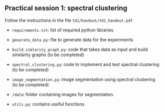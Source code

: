 Practical session 1: spectral clustering
-----------------------------------------

Follow the instructions in the file `td1/handout/td1_handout.pdf`

* `requirements.txt`: list of required python libraries

* `generate_data.py`: file to generate data for the experiments

* `build_simlarity_graph.py`: code that takes data as input and build similarity graphs (to be completed)

* `spectral_clustering.py`: code to implement and test spectral clustering (to be completed)

* `image_segmentation.py`: image segmentation using spectral clustering (to be completed)

* `/data`: folder containing images for segmentation.

* `utils.py`: contains useful functions